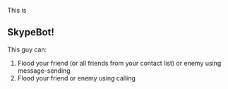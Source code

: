 This is <h2>SkypeBot!</h2>
This guy can:
  1. Flood your friend (or all friends from your contact list) or enemy using message-sending
  2. Flood your friend or enemy using calling
